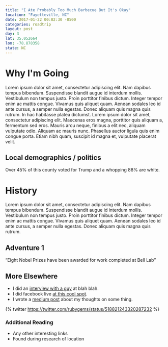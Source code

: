 ```yaml
---
title: "I Ate Probably Too Much Barbecue But It's Okay"
location: "Fayetteville, NC"
date: 2017-01-22 00:02:30 -0500
categories: roadtrip
layout: post
day: 3
lat: 35.052664
lon: -78.878358
state: NC
---
```

# Why I'm Going

<span class="dropcap">L</span>orem ipsum dolor sit amet, consectetur adipiscing elit. Nam dapibus tempus bibendum. Suspendisse blandit augue id interdum mollis. Vestibulum non tempus justo. Proin porttitor finibus dictum. Integer tempor enim ac mattis congue. Vivamus quis aliquet quam. Aenean sodales leo id ante cursus, a semper nulla egestas. Donec aliquam quis magna quis rutrum. In hac habitasse platea dictumst. Lorem ipsum dolor sit amet, consectetur adipiscing elit. Maecenas eros magna, porttitor quis aliquam a, fermentum sed eros. Mauris arcu neque, finibus a elit nec, aliquam vulputate odio. Aliquam ac mauris nunc. Phasellus auctor ligula quis enim congue porta. Etiam nibh quam, suscipit id magna et, vulputate placerat velit.

## Local demographics / politics
Over 45% <span class="sparkline" sparkType="pie" values="55,45"></span> of this county voted for Trump  and a whopping 88% <span class="sparkline" sparkType="pie" values="88,22"></span> are white. <span class="sparkline" values="70,65,50,25,70"></span>

# History

Lorem ipsum dolor sit amet, consectetur adipiscing elit. Nam dapibus tempus bibendum. Suspendisse blandit augue id interdum mollis. Vestibulum non tempus justo. Proin porttitor finibus dictum. Integer tempor enim ac mattis congue. Vivamus quis aliquet quam. Aenean sodales leo id ante cursus, a semper nulla egestas. Donec aliquam quis magna quis rutrum.

## Adventure 1
<aside class="pullquote">
  <q>Eight Nobel Prizes have been awarded for work completed at Bell Lab</q>
</aside>

## More Elsewhere

+ I did an [interview with a guy](http://ejfox.com/photos/) at blah blah.
+ I did facebook live [at this cool spot](http://ejfox.com/photos/).
+ I wrote a [medium post](http://ejfox.com/photos/) about my thoughts on some thing.

{% twitter https://twitter.com/rubygems/status/518821243320287232 %}

### Additional Reading
+ Any other interesting links
+ Found during research of location